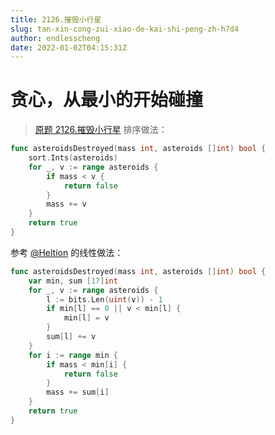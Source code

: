 ```yaml
---
title: 2126.摧毁小行星
slug: tan-xin-cong-zui-xiao-de-kai-shi-peng-zh-h7d4
author: endlesscheng
date: 2022-01-02T04:15:31Z
---
```

# 贪心，从最小的开始碰撞
 
> [原题 2126.摧毁小行星](https://leetcode.cn/problems/destroying-asteroids)
排序做法：

```go
func asteroidsDestroyed(mass int, asteroids []int) bool {
	sort.Ints(asteroids)
	for _, v := range asteroids {
		if mass < v {
			return false
		}
		mass += v
	}
	return true
}
```

参考 [@Heltion](/u/heltion/) 的线性做法：

```go
func asteroidsDestroyed(mass int, asteroids []int) bool {
	var min, sum [17]int
	for _, v := range asteroids {
		l := bits.Len(uint(v)) - 1
		if min[l] == 0 || v < min[l] {
			min[l] = v
		}
		sum[l] += v
	}
	for i := range min {
		if mass < min[i] {
			return false
		}
		mass += sum[i]
	}
	return true
}
```
